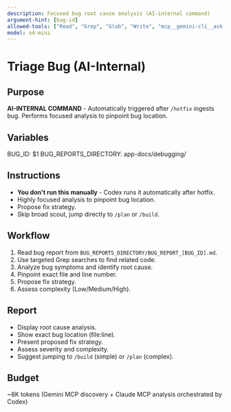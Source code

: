 ```yaml
---
description: Focused bug root cause analysis (AI-internal command)
argument-hint: [bug-id]
allowed-tools: ["Read", "Grep", "Glob", "Write", "mcp__gemini-cli__ask-gemini"]
model: o4-mini
---
```


# Triage Bug (AI-Internal)

## Purpose
**AI-INTERNAL COMMAND** - Automatically triggered after `/hotfix` ingests bug. Performs focused analysis to pinpoint bug location.

## Variables
BUG_ID: $1
BUG_REPORTS_DIRECTORY: app-docs/debugging/

## Instructions
- **You don't run this manually** - Codex runs it automatically after hotfix.
- Highly focused analysis to pinpoint bug location.
- Propose fix strategy.
- Skip broad scout, jump directly to `/plan` or `/build`.

## Workflow
1. Read bug report from `BUG_REPORTS_DIRECTORY/BUG_REPORT_[BUG_ID].md`.
2. Use targeted Grep searches to find related code.
3. Analyze bug symptoms and identify root cause.
4. Pinpoint exact file and line number.
5. Propose fix strategy.
6. Assess complexity (Low/Medium/High).

## Report
- Display root cause analysis.
- Show exact bug location (file:line).
- Present proposed fix strategy.
- Assess severity and complexity.
- Suggest jumping to `/build` (simple) or `/plan` (complex).

## Budget
~8K tokens (Gemini MCP discovery + Claude MCP analysis orchestrated by Codex)
